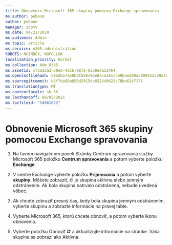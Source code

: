 ```yaml
---
title: Obnovenie Microsoft 365 skupiny pomocou Exchange spravovania
ms.author: pebaum
author: pebaum
manager: scotv
ms.date: 04/21/2020
ms.audience: Admin
ms.topic: article
ms.service: o365-administration
ROBOTS: NOINDEX, NOFOLLOW
localization_priority: Normal
ms.collection: Adm_O365
ms.assetid: c73ad2a3-39ed-4acb-9872-6a38eda11464
ms.openlocfilehash: 585db57a58b8fb58c9ae0aca161cce9bae290ac800422c59aa053ee7f19461fd
ms.sourcegitcommit: b5f7da89a650d2915dc652449623c78be6247175
ms.translationtype: MT
ms.contentlocale: sk-SK
ms.lasthandoff: 08/05/2021
ms.locfileid: "54061822"
---
```

# <a name="restore-a-microsoft-365-group-using-the-exchange-admin-center"></a>Obnovenie Microsoft 365 skupiny pomocou Exchange spravovania

1. Na ľavom navigačnom paneli Stránky Centrum spravovania služby Microsoft 365 položku **Centrum spravovania** a potom vyberte položku **Exchange**.
    
2. V centre Exchange vyberte položku **Príjemcovia** a potom vyberte **skupiny**. Môžete zobraziť, či je skupina aktívna alebo jemným odstránením. Ak bola skupina natrvalo odstránená, nebude uvedená vôbec.
    
3. Ak chcete zobraziť presný čas, kedy bola skupina jemným odstránením, vyberte skupinu a zobrazte informácie na pravej table.
    
4. Vyberte Microsoft 365, ktorú chcete obnoviť, a potom vyberte ikonu obnovenia.
    
5. Vyberte položku Obnoviť ![Ikona Obnoviť](media/6464df90-2a91-4c1f-92a6-9a38c7696ac3.gif) a aktualizujte informácie na stránke. Vaša skupina sa zobrazí ako Aktívna. 
    


